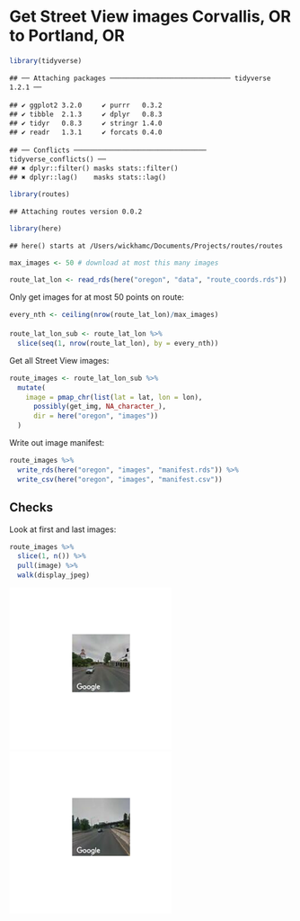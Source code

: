 Get Street View images Corvallis, OR to Portland, OR
================

``` r
library(tidyverse)
```

    ## ── Attaching packages ────────────────────────────── tidyverse 1.2.1 ──

    ## ✔ ggplot2 3.2.0     ✔ purrr   0.3.2
    ## ✔ tibble  2.1.3     ✔ dplyr   0.8.3
    ## ✔ tidyr   0.8.3     ✔ stringr 1.4.0
    ## ✔ readr   1.3.1     ✔ forcats 0.4.0

    ## ── Conflicts ───────────────────────────────── tidyverse_conflicts() ──
    ## ✖ dplyr::filter() masks stats::filter()
    ## ✖ dplyr::lag()    masks stats::lag()

``` r
library(routes)
```

    ## Attaching routes version 0.0.2

``` r
library(here)
```

    ## here() starts at /Users/wickhamc/Documents/Projects/routes/routes

``` r
max_images <- 50 # download at most this many images
```

``` r
route_lat_lon <- read_rds(here("oregon", "data", "route_coords.rds"))
```

Only get images for at most 50 points on route:

``` r
every_nth <- ceiling(nrow(route_lat_lon)/max_images)

route_lat_lon_sub <- route_lat_lon %>% 
  slice(seq(1, nrow(route_lat_lon), by = every_nth))
```

Get all Street View images:

``` r
route_images <- route_lat_lon_sub %>% 
  mutate(
    image = pmap_chr(list(lat = lat, lon = lon), 
      possibly(get_img, NA_character_), 
      dir = here("oregon", "images"))  
  )
```

Write out image manifest:

``` r
route_images %>% 
  write_rds(here("oregon", "images", "manifest.rds")) %>% 
  write_csv(here("oregon", "images", "manifest.csv"))
```

## Checks

Look at first and last images:

``` r
route_images %>% 
  slice(1, n()) %>% 
  pull(image) %>% 
  walk(display_jpeg)
```

![](02-streetview_files/figure-gfm/streetview-examples-1.png)<!-- -->![](02-streetview_files/figure-gfm/streetview-examples-2.png)<!-- -->
